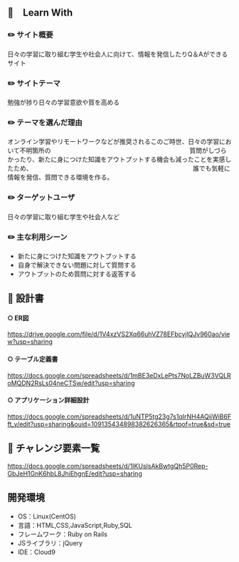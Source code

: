    ## 📓　Learn With

### ✏️ サイト概要
 日々の学習に取り組む学生や社会人に向けて、情報を発信したりQ＆Aができるサイト

### ✏️ サイトテーマ
 勉強が捗り日々の学習意欲や質を高める

### ✏️ テーマを選んだ理由
 オンライン学習やリモートワークなどが推奨されるこのご時世、日々の学習において不明箇所の　　　　　　　　　　　　　　　　　　　　　　
 質問がしづらかったり、新たに身につけた知識をアウトプットする機会も減ったことを実感したため、　　　　　　　　　　　　　　　　　　　　　　　　　　
 誰でも気軽に情報を発信、質問できる環境を作る。

### ✏️ ターゲットユーザ
 日々の学習に取り組む学生や社会人など

### ✏️ 主な利用シーン
 - 新たに身につけた知識をアウトプットする
 - 自身で解決できない問題に対して質問する
 - アウトプットのため質問に対する返答する

## 📕 設計書
#### ○ ER図
   https://drive.google.com/file/d/1V4xzVS2Xq66uhVZ78EFbcyjlQJv960ao/view?usp=sharing

#### ○ テーブル定義書
   https://docs.google.com/spreadsheets/d/1mBE3eDxLePts7NoLZBuW3VQLRoMQDN2RsLs04neCTSw/edit?usp=sharing

#### ○ アプリケーション詳細設計
   https://docs.google.com/spreadsheets/d/1uNTP5tg23g7s1qIrNH4AQijWiB6Fft_y/edit?usp=sharing&ouid=109135434898382626365&rtpof=true&sd=true


## 💪 チャレンジ要素一覧
 https://docs.google.com/spreadsheets/d/1IKUsIsAkBwtgQh5P0Rep-GbJeH1GnK6hbL8JhiEhgnE/edit?usp=sharing

## 開発環境
 - OS：Linux(CentOS)
 - 言語：HTML,CSS,JavaScript,Ruby,SQL
 - フレームワーク：Ruby on Rails
 - JSライブラリ：jQuery
 - IDE：Cloud9
